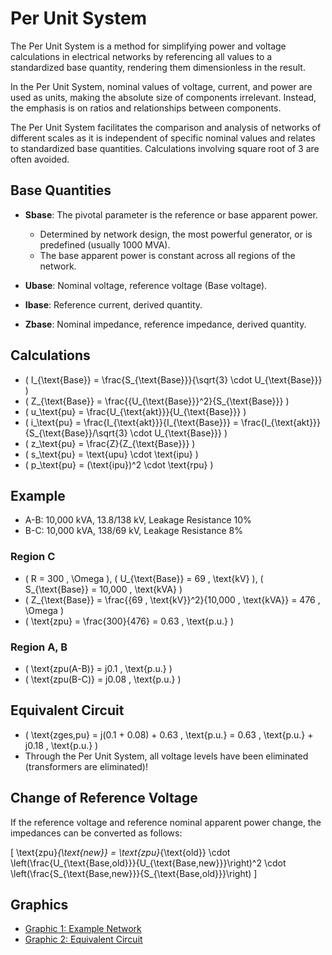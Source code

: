 # Per Unit System

The Per Unit System is a method for simplifying power and voltage calculations in electrical networks by referencing all values to a standardized base quantity, rendering them dimensionless in the result.

In the Per Unit System, nominal values of voltage, current, and power are used as units, making the absolute size of components irrelevant. Instead, the emphasis is on ratios and relationships between components.

The Per Unit System facilitates the comparison and analysis of networks of different scales as it is independent of specific nominal values and relates to standardized base quantities. Calculations involving square root of 3 are often avoided.

## Base Quantities

- **Sbase**: The pivotal parameter is the reference or base apparent power.
  - Determined by network design, the most powerful generator, or is predefined (usually 1000 MVA).
  - The base apparent power is constant across all regions of the network.

- **Ubase**: Nominal voltage, reference voltage (Base voltage).

- **Ibase**: Reference current, derived quantity.

- **Zbase**: Nominal impedance, reference impedance, derived quantity.

## Calculations

- \( I_{\text{Base}} = \frac{S_{\text{Base}}}{\sqrt{3} \cdot U_{\text{Base}}} \)
- \( Z_{\text{Base}} = \frac{{U_{\text{Base}}}^2}{S_{\text{Base}}} \)
- \( u_\text{pu} = \frac{U_{\text{akt}}}{U_{\text{Base}}} \)
- \( i_\text{pu} = \frac{I_{\text{akt}}}{I_{\text{Base}}} = \frac{I_{\text{akt}}}{S_{\text{Base}}/\sqrt{3} \cdot U_{\text{Base}}} \)
- \( z_\text{pu} = \frac{Z}{Z_{\text{Base}}} \)
- \( s_\text{pu} = \text{upu} \cdot \text{ipu} \)
- \( p_\text{pu} = (\text{ipu})^2 \cdot \text{rpu} \)

## Example

- A-B: 10,000 kVA, 13.8/138 kV, Leakage Resistance 10%
- B-C: 10,000 kVA, 138/69 kV, Leakage Resistance 8%

### Region C

- \( R = 300 \, \Omega \), \( U_{\text{Base}} = 69 \, \text{kV} \), \( S_{\text{Base}} = 10,000 \, \text{kVA} \)
- \( Z_{\text{Base}} = \frac{{69 \, \text{kV}}^2}{10,000 \, \text{kVA}} = 476 \, \Omega \)
- \( \text{zpu} = \frac{300}{476} = 0.63 \, \text{p.u.} \)

### Region A, B

- \( \text{zpu(A-B)} = j0.1 \, \text{p.u.} \)
- \( \text{zpu(B-C)} = j0.08 \, \text{p.u.} \)

## Equivalent Circuit

- \( \text{zges,pu} = j(0.1 + 0.08) + 0.63 \, \text{p.u.} = 0.63 \, \text{p.u.} + j0.18 \, \text{p.u.} \)
- Through the Per Unit System, all voltage levels have been eliminated (transformers are eliminated)!

## Change of Reference Voltage

If the reference voltage and reference nominal apparent power change, the impedances can be converted as follows:

\[ \text{zpu}_{\text{new}} = \text{zpu}_{\text{old}} \cdot \left(\frac{U_{\text{Base,old}}}{U_{\text{Base,new}}}\right)^2 \cdot \left(\frac{S_{\text{Base,new}}}{S_{\text{Base,old}}}\right) \]

## Graphics

- [Graphic 1: Example Network](link_to_graphic1.png)
- [Graphic 2: Equivalent Circuit](link_to_graphic2.png)
